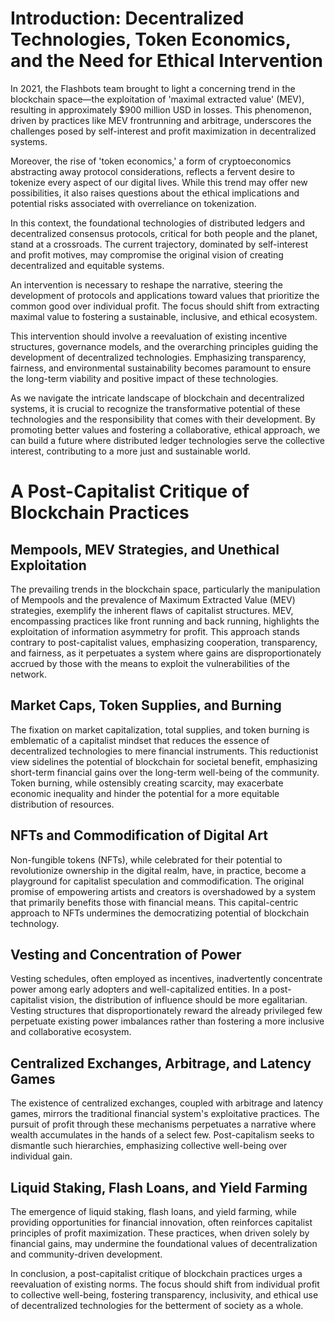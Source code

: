 # Introduction: Decentralized Technologies, Token Economics, and the Need for Ethical Intervention

In 2021, the Flashbots team brought to light a concerning trend in the blockchain space—the exploitation of 'maximal extracted value' (MEV), resulting in approximately $900 million USD in losses. This phenomenon, driven by practices like MEV frontrunning and arbitrage, underscores the challenges posed by self-interest and profit maximization in decentralized systems.

Moreover, the rise of 'token economics,' a form of cryptoeconomics abstracting away protocol considerations, reflects a fervent desire to tokenize every aspect of our digital lives. While this trend may offer new possibilities, it also raises questions about the ethical implications and potential risks associated with overreliance on tokenization.

In this context, the foundational technologies of distributed ledgers and decentralized consensus protocols, critical for both people and the planet, stand at a crossroads. The current trajectory, dominated by self-interest and profit motives, may compromise the original vision of creating decentralized and equitable systems.

An intervention is necessary to reshape the narrative, steering the development of protocols and applications toward values that prioritize the common good over individual profit. The focus should shift from extracting maximal value to fostering a sustainable, inclusive, and ethical ecosystem.

This intervention should involve a reevaluation of existing incentive structures, governance models, and the overarching principles guiding the development of decentralized technologies. Emphasizing transparency, fairness, and environmental sustainability becomes paramount to ensure the long-term viability and positive impact of these technologies.

As we navigate the intricate landscape of blockchain and decentralized systems, it is crucial to recognize the transformative potential of these technologies and the responsibility that comes with their development. By promoting better values and fostering a collaborative, ethical approach, we can build a future where distributed ledger technologies serve the collective interest, contributing to a more just and sustainable world.


# A Post-Capitalist Critique of Blockchain Practices

## Mempools, MEV Strategies, and Unethical Exploitation

The prevailing trends in the blockchain space, particularly the manipulation of Mempools and the prevalence of Maximum Extracted Value (MEV) strategies, exemplify the inherent flaws of capitalist structures. MEV, encompassing practices like front running and back running, highlights the exploitation of information asymmetry for profit. This approach stands contrary to post-capitalist values, emphasizing cooperation, transparency, and fairness, as it perpetuates a system where gains are disproportionately accrued by those with the means to exploit the vulnerabilities of the network.

## Market Caps, Token Supplies, and Burning

The fixation on market capitalization, total supplies, and token burning is emblematic of a capitalist mindset that reduces the essence of decentralized technologies to mere financial instruments. This reductionist view sidelines the potential of blockchain for societal benefit, emphasizing short-term financial gains over the long-term well-being of the community. Token burning, while ostensibly creating scarcity, may exacerbate economic inequality and hinder the potential for a more equitable distribution of resources.

## NFTs and Commodification of Digital Art

Non-fungible tokens (NFTs), while celebrated for their potential to revolutionize ownership in the digital realm, have, in practice, become a playground for capitalist speculation and commodification. The original promise of empowering artists and creators is overshadowed by a system that primarily benefits those with financial means. This capital-centric approach to NFTs undermines the democratizing potential of blockchain technology.

## Vesting and Concentration of Power

Vesting schedules, often employed as incentives, inadvertently concentrate power among early adopters and well-capitalized entities. In a post-capitalist vision, the distribution of influence should be more egalitarian. Vesting structures that disproportionately reward the already privileged few perpetuate existing power imbalances rather than fostering a more inclusive and collaborative ecosystem.

## Centralized Exchanges, Arbitrage, and Latency Games

The existence of centralized exchanges, coupled with arbitrage and latency games, mirrors the traditional financial system's exploitative practices. The pursuit of profit through these mechanisms perpetuates a narrative where wealth accumulates in the hands of a select few. Post-capitalism seeks to dismantle such hierarchies, emphasizing collective well-being over individual gain.

## Liquid Staking, Flash Loans, and Yield Farming

The emergence of liquid staking, flash loans, and yield farming, while providing opportunities for financial innovation, often reinforces capitalist principles of profit maximization. These practices, when driven solely by financial gains, may undermine the foundational values of decentralization and community-driven development.

In conclusion, a post-capitalist critique of blockchain practices urges a reevaluation of existing norms. The focus should shift from individual profit to collective well-being, fostering transparency, inclusivity, and ethical use of decentralized technologies for the betterment of society as a whole.
